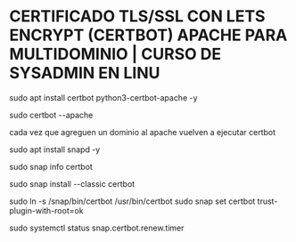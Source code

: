 # CERTIFICADO TLS/SSL CON LETS ENCRYPT (CERTBOT) APACHE PARA MULTIDOMINIO | CURSO DE SYSADMIN EN LINU

sudo apt install certbot python3-certbot-apache -y


sudo certbot --apache

cada vez que agreguen un dominio al apache vuelven a ejecutar certbot

 sudo apt install snapd -y

 sudo snap info certbot

sudo snap install --classic certbot

sudo ln -s /snap/bin/certbot /usr/bin/certbot
sudo snap set certbot trust-plugin-with-root=ok



sudo systemctl status snap.certbot.renew.timer

